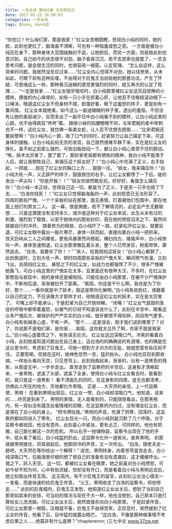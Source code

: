 ```yaml
---
title: 一念永恒 第802章 大天师召见
date: 2017-05-25 16:00:03
categories: 一念永恒
tags: [Duke, Hannb]
---
```


“你住口！什么咱们家，那是我家！”红尘女杏眼圆瞪，怒视白小纯的同时，她的脸，此刻也更红了，脑海虽不清晰，可也有一种恼羞成怒之意。
一方面是被白小纯压在身下，那种身体大范围碰触的不适，让她抓狂，而另一方面，则是她此刻也意识到，自己如今的状态很不对劲，脑子昏昏沉沉，若不去思索也就罢了，一旦去思考问题，就会很生涩的同时，也很容易一根筋，认定死理。
“怎么会这样，这么简单的问题，我居然没反应过来……”红尘女内心觉得不对劲，她以往修炼，从未如此，可眼下却有这种反噬，不由得对于巨鬼王当初给她的那套功法，产生了怀疑，可思绪这么一转，那种昏沉迷糊的感觉更强烈的同时，她又再次的认定了死理……
“一定是我爹……”红尘女银牙暗咬时，白小纯那里被红尘女这凤目怒睁的小模样，撩拨的内心痒痒的，如有一只小手在抓着心肝，让他忍不住喉结滚动咽下一口唾沫，暗道这红尘女不但身材不错，脸蛋好看，眼下这羞怒的样子，更是别有一番风情。
红尘女本就绝美，如今这么一副迷糊糊的样子里，透出的羞恼，不但没有让她的美丽减少，反而多出了一副平日中白小纯看不到的模样，让白小纯这里的心跳，也不由得疯狂“咚咚”着。
跟侯小妹的掐腰瞪眼不同，与宋君婉的柔中带刺也不一样，这红尘女，就仿佛一条美女蛇，让人忍不住想去摁倒……
“比宋君婉还要妖孽啊！”白小纯内心一颤，吸了口气的同时，赶紧努力让自己镇定下来，可这身体的接触，让白小纯此刻无奈的发现，自己居然很难平静下来，实在是红尘女的挣扎，虽不如之前那么强烈，可依旧每扭动一下，都让白小纯心里禁不住的颤动。
“唉，妖术太厉害了，罢了罢了，那妙家老祖都有牺牲的精神，我白小纯不能落于人后，就让我牺牲自己，来镇压这个妖女好了！”白小纯心中充满了正义，右手抬起，一把就……按在了红尘女的胸口上方……狠狠一压。
“妖女，我来镇压你！”白小纯大吼一声，义正辞严的样子，狠狠按住的右手，让红尘女都愣了一下后，陡的发出一声尖叫！
“你放开我！！”
“妖女你居然敢反抗，好好好，看我怎么镇压你！”白小纯一本正经，觉得自己这一切，都是为了正义，于是另一只手也按了下去……
“白浩你找死！！”红尘女只觉得脑海轰的一声，此刻怒意已无法形容了。
四周的那些尸傀，一个个呆板的站在那里，面无表情，盯着被他们包围中，那在地面上扭打的男女二人。
这一幕，很是旖旎，若不了解情况的，必定会产生无数联想……
只是这旖旎没有坚持多久，或许是这种对于红尘女来说，此生从未有过的刺激，强烈到了极致，以至于她体内的那些封印，竟在她的愤怒滔天之下，轰然间就被自行的冲开。
随着修为的释放，白小纯吓了一跳，赶紧松开红尘女，就要后退，可红尘女眼中露出一股片寒芒，身体一跃而起，直接向着白小纯一把抓来。
惊天巨响从二人之间爆发，更有风暴骤然间卷起，横扫四方，隆隆声中，白小纯惨叫一声，身体急速倒退，红尘女那里散乱着头发，整个人已然发狂，粉面带煞，骤然追击。
“白浩，我要杀了你！！”
“来人，给我阻挡这妖女！”白小纯心都颤了，此刻倒退时，立刻大吼一声，顿时四周那些呆板的尸傀大军，瞬间煞气弥漫，立刻飞出，去阻挡红尘女。
暴怒之下的红尘女，似战力也都强悍了不少，很多尸傀被她轰飞，可白小纯这里的尸傀实在太多，且里面还有银甲大汉，不多时，在红尘女那憋屈与疯狂中，她的身体还是被阻挡，只能任由白小纯那里，在被不少尸傀保护中，不断地后退，渐渐被拉开了距离。
“紫陌，你这是干什么啊，我也是为了你好，那个……一看你就是中了妖术，我这是帮你化解啊。”白小纯有些脸红，琢磨着以自己的定力，不应该像方才那样才对，他暗道这红尘女的妖术，实在是太厉害了。
可嘴上却不能承认，于是赶紧为自己开脱辩解。
“闭嘴！”红尘女气鼓鼓的急促的呼吸中都带着羞怒，似被气的已经不知道该说什么了，此刻在半空中，眼看这众多尸傀后方，被保护的严严实实的白小纯，银牙都恨不得咬碎，凤目煞气更多。
白小纯有些越发心虚，干咳一声。
“那个……这是误会，刚才我们说到哪里了？对了，你说那不是咱们家，是你家……紫陌，这你就太见外了啊，你家不就是我家么。”白小纯心虚着慌之下，有些语无伦次。
红尘女这边深吸口气，冷笑的看着白小纯，此刻她虽知道问题出在自己身上，这白浩的的确确说的有道理，也的确是在这众恩令时，考虑到了巨鬼王，可她一想到方才对方的无耻，她就怒意有些压抑不住。
正要怒喝，但就在这时，她神色忽然一变，猛的抬头。
白小纯也双目刹那收缩，一样抬头看向天空，只见苍穹上，此刻扭曲起来，渐渐的，似有一道黑色的残影，从那虚无中，一步步走出。
直至走到了监察府的半空后，这身影才清晰起来，一身黑袍，遮盖了头部，遮盖了全身，使得白小纯与红尘女看去时，能看到的，就只是这一道黑影！
看不清面孔的同时，在这身影的四周，虚无也都漆黑，仿佛此人所在的地方，天地都化作黑暗。
正是……大天师的亲信，上一代监察使，黑明！
在看到黑明出现后，红尘女一愣，白小纯却深吸口气，他知道，该来的……终究是到来了。
黑明的表情，无人能看到的，只能隐隐看出，在那黑袍内，有一双似没有蕴含丝毫情绪的双眼，在这监察府内扫过，没有理会红尘女，而是落在了白小纯的身上。
“把令牌给我。”黑明的声音，充满了阴寒，回荡时，这监察府都如同进入了寒冬。
红尘女目光一闪，而白小纯则是沉默了几个呼吸，对于监察令被收回，他没有意外，此刻虽心中紧张，更有忐忑，可同样的，他也有把握，自己能化解这一次的危机。
所以右手一拍储物袋，监察令出现在了他的手中，低头看了看后，白小纯猛的扔出，这监察令化作一道紫光，直奔黑明。
刹那就被黑明接住，将其收起后，他那阴冷的声音，又一次传出。
“白浩，随老夫走一趟吧，大天师在等你给出一个解释！”
说完，黑明转身，向着苍穹皇宫走去，白小纯深吸口气，在脑海里仔细的想了想自己的准备有没有遗漏后，这才缓缓呼出，一晃之下，跃入天空。
这一切，都被红尘女看在眼里，她之前虽对白小纯愤怒，可如今却不知为何，心中有些迟疑，但却没有开口，而是看着白小纯与黑明远去后，她立刻取出传音玉简。
这玉简内，有不少巨鬼王的留言，此刻红尘女没心情去一一查看，而是快速的给巨鬼王传音。
“父王，黑明收走了白浩的监察令，将他带走……”
此刻的巨鬼城内，巨鬼王正发愁，他知道红尘女出关后，想到了当初自己那突如其来的安排，可当初的情况与现在不大一样，他也没想到，自己原本只是打算给女儿洗洗脑，可红尘女出关后，居然直接杀向白小纯那里。
于是赶紧传音，可红尘女那里一根筋，压根就不看，巨鬼王不由得苦笑，正叹息时，突然接到了红尘女的传音，他看了后，目中猛的就露出精芒。
“这白浩，不像是那种做事情不考虑后果之人……他莫非有什么底牌？”chaptererror;
(三七中文 www.37zw.net